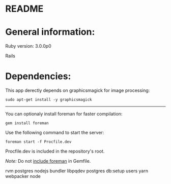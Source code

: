 # README

# General information:

Ruby version: 3.0.0p0

Rails 

# Dependencies:

This app derectly depends on graphicsmagick for image processing:

`sudo apt-get install -y graphicsmagick`



---

You can optionaly install foreman for faster compilation:


`gem install foreman`


Use the following command to start the server:


`foreman start -f Procfile.dev`


Procfile.dev is included in the repository's root.

*Note:* Do not [include foreman](https://github.com/ddollar/foreman/wiki/Don't-Bundle-Foreman) in Gemfile.

rvm postgres nodejs bundler libpqdev postgres db:setup users yarn webpacker node

